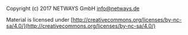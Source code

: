 Copyright (c) 2017 NETWAYS GmbH <info@netways.de>

Material is licensed under [http://creativecommons.org/licenses/by-nc-sa/4.0/](http://creativecommons.org/licenses/by-nc-sa/4.0/)
